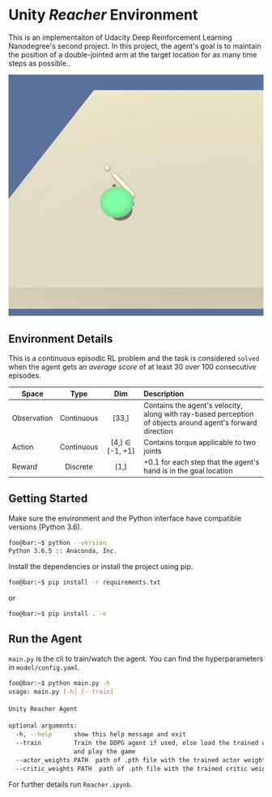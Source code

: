 # Unity _Reacher_ Environment

This is an implementaiton of Udacity Deep Reinforcement Learning Nanodegree's second project. In this project, the agent's goal is to maintain the position of a double-jointed arm at the target location for as many time steps as possible.. 

![](images/trained.gif)

## Environment Details
This is a continuous episodic RL problem and the task is considered `solved` when the agent gets an _average score_ of at least 30 over 100 consecutive episodes.

| Space        | Type | Dim          | Description  |
| ------------- |:------:|:-------:| :-----|
| Observation      | Continuous | [33,] | Contains the agent's velocity, along with ray-based perception<br> of objects around agent's forward direction |
| Action      | Continuous | [4,] ∈ [-1, +1]    |   Contains torque applicable to two joints  |
| Reward      | Discrete | [1,]     |   +0.1 for each step that the agent's hand is in the goal location |


## Getting Started
Make sure the environment and the Python interface have compatible versions (Python 3.6). 
```bash
foo@bar:~$ python --version                                                                                      
Python 3.6.5 :: Anaconda, Inc.
```
Install the dependencies or install the project using pip. 
```bash
foo@bar:~$ pip install -r requirements.txt
```
or 
```bash
foo@bar:~$ pip install . -e
```

## Run the Agent
`main.py` is the cli to train/watch the agent. You can find the hyperparameters in `model/config.yaml`.
```bash
foo@bar:~$ python main.py -h
usage: main.py [-h] [--train]

Unity Reacher Agent

optional arguments:
  -h, --help      show this help message and exit
  --train         Train the DDPG agent if used, else load the trained weights
                  and play the game
  --actor_weights PATH  path of .pth file with the trained actor weights
  --critic_weights PATH  path of .pth file with the trained critic weights
```
For further details run `Reacher.ipynb`.
